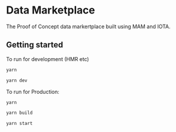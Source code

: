 # Data Marketplace

The Proof of Concept data markertplace built using MAM and IOTA.

## Getting started

To run for development (HMR etc)

```javascript
yarn

yarn dev
```

To run for Production:

```javascript
yarn

yarn build

yarn start
```
